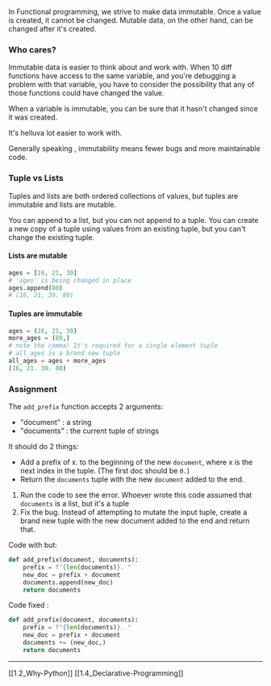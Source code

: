 In Functional programming, we strive to make data immutable.
Once a value is created, it cannot be changed.
Mutable data, on the other hand, can be changed after it's created. 

### Who cares?

Immutable data is easier to think about and work with. 
When 10 diff functions have access to the same variable, 
and you're debugging a problem with that variable, 
you have to consider the possibility that any of those functions could have changed the value.

When a variable is immutable, 
you can be sure that it hasn't changed since it was created.

It's helluva lot easier to work with. 

Generally speaking , immutability means fewer bugs and more maintainable code. 

### Tuple vs Lists

Tuples and lists are both ordered collections of values, but tuples are immutable and lists are mutable.

You can append to a list, 
but you can not append to a tuple.
You can create a new copy of a tuple using values from an existing tuple, 
but you can't change the existing tuple. 

#### Lists are mutable

``` python
ages = [16, 21, 30]
# 'ages' is being changed in place
ages.append(80) 
# [16, 21, 30, 80]
```

#### Tuples are immutable

``` python
ages = (16, 21, 30)
more_ages = (80,)
# note the comma! It's required for a single element tuple
# all_ages is a brand new tuple
all_ages = ages + more_ages
(16, 21. 30. 80)
```

### Assignment 
The `add_prefix` function accepts 2 arguments:

- "document" : a string
- "documents" : the current tuple of strings

It should do 2 things:

- Add a prefix of x. to the beginning of the new `document`, where x is the next index in the tuple. (The first doc should be `0.`) 
- Return the `documents` tuple with the new `document` added to the end.

1. Run the code to see the error. Whoever wrote this code assumed that `documents` is a list, but it's a tuple
2. Fix the bug. Instead of attempting to mutate the input tuple, create a brand new tuple with the new document added to the end and return that.

Code with but:

``` python
def add_prefix(document, documents):
    prefix = f"{len(documents)}. "
    new_doc = prefix + document
    documents.append(new_doc)
    return documents
```

Code fixed :

``` python
def add_prefix(document, documents):
    prefix = f"{len(documents)}. "
    new_doc = prefix + document
    documents += (new_doc,)
    return documents
```

---
[[1.2_Why-Python]]
[[1.4_Declarative-Programming]]